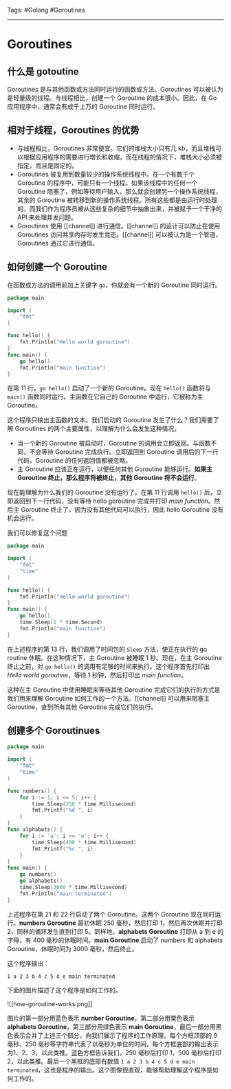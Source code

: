 Tags: #Golang #Goroutines

---

# Goroutines

## 什么是 gotoutine

Goroutines 是与其他函数或方法同时运行的函数或方法。Goroutines 可以被认为是轻量级的线程。与线程相比，创建一个 Goroutine 的成本很小。因此，在 Go 应用程序中，通常会有成千上万的 Goroutine 同时运行。

## 相对于线程，Goroutines 的优势

- 与线程相比，Goroutines 非常便宜。它们的堆栈大小只有几 kb，而且堆栈可以根据应用程序的需要进行增长和收缩，而在线程的情况下，堆栈大小必须被指定，而且是固定的。
- Goroutines 被复用到数量较少的操作系统线程中。在一个有数千个 Goroutine 的程序中，可能只有一个线程。如果该线程中的任何一个 Goroutine 阻塞了，例如等待用户输入，那么就会创建另一个操作系统线程，其余的 Goroutine 被转移到新的操作系统线程。所有这些都是由运行时处理的，而我们作为程序员被从这些复杂的细节中抽象出来，并被赋予一个干净的 API 来处理并发问题。
- Goroutines 使用 [[channel]] 进行通信。[[channel]] 的设计可以防止在使用 Goroutines 访问共享内存时发生竞态。[[channel]] 可以被认为是一个管道，Goroutines 通过它进行通信。

## 如何创建一个 Goroutine

在函数或方法的调用前加上关键字 `go`，你就会有一个新的 Goroutine 同时运行。

```go
package main

import (  
    "fmt"
)

func hello() {  
    fmt.Println("Hello world goroutine")
}
func main() {  
    go hello()
    fmt.Println("main function")
}
```

在第 11 行，`go hello()` 启动了一个新的 Goroutine。现在 `hello()` 函数将与 `main()` 函数同时运行。主函数在它自己的 Goroutine 中运行，它被称为主 Goroutine。

这个程序只输出主函数的文本。我们启动的 Goroutine 发生了什么？我们需要了解 Goroutines 的两个主要属性，以理解为什么会发生这种情况。

- 当一个新的 Goroutine 被启动时，Goroutine 的调用会立即返回。与函数不同，不会等待 Goroutine 完成执行。立即返回到 Goroutine 调用后的下一行代码，Goroutine 的任何返回值都被忽略。
- 主 Goroutine 应该正在运行，以便任何其他 Goroutine 能够运行。**如果主 Goroutine 终止，那么程序将被终止，其他 Goroutine 将不会运行**。

现在能理解为什么我们的 Goroutine 没有运行了。在第 11 行调用 `hello()` 后，立即返回到下一行代码，没有等待 hello goroutine 完成并打印 *main function*。然后主 Goroutine 终止了，因为没有其他代码可以执行，因此 hello Goroutine 没有机会运行。

我们可以修复这个问题

```go
package main

import (  
    "fmt"
    "time"
)

func hello() {  
    fmt.Println("Hello world goroutine")
}
func main() {  
    go hello()
    time.Sleep(1 * time.Second)
    fmt.Println("main function")
}
```

在上述程序的第 13 行，我们调用了时间包的 `Sleep` 方法，使正在执行的 go routine 休眠。在这种情况下，主 Goroutine 被睡眠 1 秒。现在，在主 Goroutine 终止之前，对 `go hello()` 的调用有足够的时间来执行。这个程序首先打印出 *Hello world goroutine*，等待 1 秒钟，然后打印出 *main function*。

这种在主 Goroutine 中使用睡眠来等待其他 Goroutine 完成它们的执行的方式是我们用来理解 Goroutine 如何工作的一个方法。[[channel]] 可以用来阻塞主 Goroutine，直到所有其他 Goroutine 完成它们的执行。

## 创建多个 Goroutinues

```go
package main

import (  
    "fmt"
    "time"
)

func numbers() {  
    for i := 1; i <= 5; i++ {
        time.Sleep(250 * time.Millisecond)
        fmt.Printf("%d ", i)
    }
}
func alphabets() {  
    for i := 'a'; i <= 'e'; i++ {
        time.Sleep(400 * time.Millisecond)
        fmt.Printf("%c ", i)
    }
}
func main() {  
    go numbers()
    go alphabets()
    time.Sleep(3000 * time.Millisecond)
    fmt.Println("main terminated")
}
```

上述程序在第 21 和 22 行启动了两个 Goroutine。这两个 Goroutine 现在同时运行。**numbers Goroutine** 最初休眠 250 毫秒，然后打印 1，然后再次休眠并打印 2，同样的循环发生直到打印 5。同样地，**alphabets Goroutine** 打印从 a 到 e 的字母，有 400 毫秒的休眠时间。**main Goroutine** 启动了 numbers 和 alphabets Goroutine，休眠时间为 3000 毫秒，然后终止。

这个程序输出：

```shell
1 a 2 3 b 4 c 5 d e main terminated  
```

下面的图片描述了这个程序是如何工作的。

![[how-goroutine-works.png]]

图片的第一部分用蓝色表示 **number Goroutine**，第二部分用栗色表示 **alphabets Goroutine**，第三部分用绿色表示 **main Goroutine**，最后一部分用黑色表示合并了上述三个部分，向我们展示了程序的工作原理。每个方框顶部的 0 毫秒、250 毫秒等字符串代表了以毫秒为单位的时间，每个方框底部的输出表示为1、2、3，以此类推。蓝色方框告诉我们，250 毫秒后打印 1，500 毫秒后打印 2，以此类推。最后一个黑框的底部有数值 `1 a 2 3 b 4 c 5 d e main terminated`，这也是程序的输出。这个图像很直观，能够帮助理解这个程序是如何工作的。